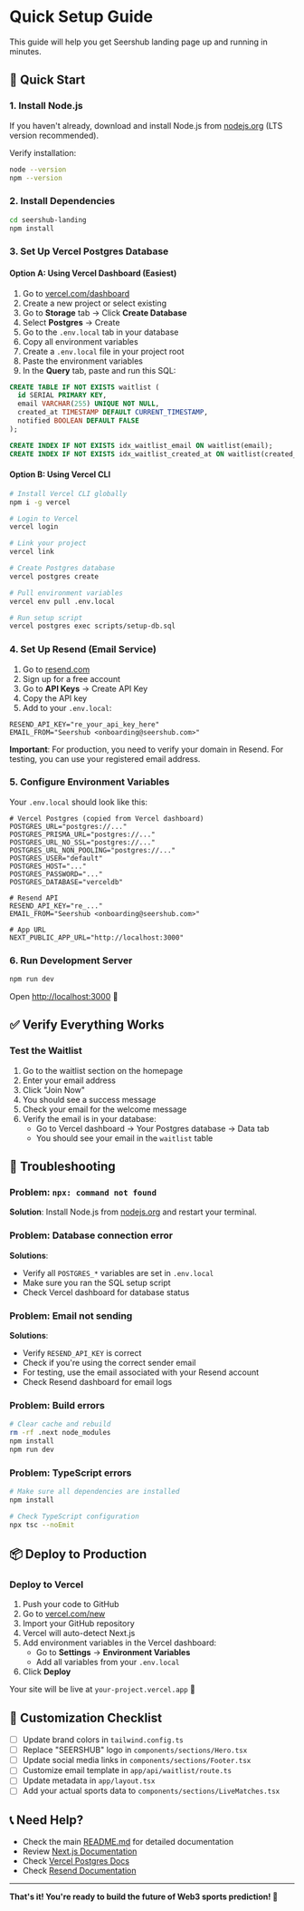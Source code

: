 # Quick Setup Guide

This guide will help you get Seershub landing page up and running in minutes.

## 🚀 Quick Start

### 1. Install Node.js

If you haven't already, download and install Node.js from [nodejs.org](https://nodejs.org/) (LTS version recommended).

Verify installation:
```bash
node --version
npm --version
```

### 2. Install Dependencies

```bash
cd seershub-landing
npm install
```

### 3. Set Up Vercel Postgres Database

#### Option A: Using Vercel Dashboard (Easiest)

1. Go to [vercel.com/dashboard](https://vercel.com/dashboard)
2. Create a new project or select existing
3. Go to **Storage** tab → Click **Create Database**
4. Select **Postgres** → Create
5. Go to the `.env.local` tab in your database
6. Copy all environment variables
7. Create a `.env.local` file in your project root
8. Paste the environment variables
9. In the **Query** tab, paste and run this SQL:

```sql
CREATE TABLE IF NOT EXISTS waitlist (
  id SERIAL PRIMARY KEY,
  email VARCHAR(255) UNIQUE NOT NULL,
  created_at TIMESTAMP DEFAULT CURRENT_TIMESTAMP,
  notified BOOLEAN DEFAULT FALSE
);

CREATE INDEX IF NOT EXISTS idx_waitlist_email ON waitlist(email);
CREATE INDEX IF NOT EXISTS idx_waitlist_created_at ON waitlist(created_at);
```

#### Option B: Using Vercel CLI

```bash
# Install Vercel CLI globally
npm i -g vercel

# Login to Vercel
vercel login

# Link your project
vercel link

# Create Postgres database
vercel postgres create

# Pull environment variables
vercel env pull .env.local

# Run setup script
vercel postgres exec scripts/setup-db.sql
```

### 4. Set Up Resend (Email Service)

1. Go to [resend.com](https://resend.com)
2. Sign up for a free account
3. Go to **API Keys** → Create API Key
4. Copy the API key
5. Add to your `.env.local`:

```env
RESEND_API_KEY="re_your_api_key_here"
EMAIL_FROM="Seershub <onboarding@seershub.com>"
```

**Important**: For production, you need to verify your domain in Resend. For testing, you can use your registered email address.

### 5. Configure Environment Variables

Your `.env.local` should look like this:

```env
# Vercel Postgres (copied from Vercel dashboard)
POSTGRES_URL="postgres://..."
POSTGRES_PRISMA_URL="postgres://..."
POSTGRES_URL_NO_SSL="postgres://..."
POSTGRES_URL_NON_POOLING="postgres://..."
POSTGRES_USER="default"
POSTGRES_HOST="..."
POSTGRES_PASSWORD="..."
POSTGRES_DATABASE="verceldb"

# Resend API
RESEND_API_KEY="re_..."
EMAIL_FROM="Seershub <onboarding@seershub.com>"

# App URL
NEXT_PUBLIC_APP_URL="http://localhost:3000"
```

### 6. Run Development Server

```bash
npm run dev
```

Open [http://localhost:3000](http://localhost:3000) 🎉

## ✅ Verify Everything Works

### Test the Waitlist

1. Go to the waitlist section on the homepage
2. Enter your email address
3. Click "Join Now"
4. You should see a success message
5. Check your email for the welcome message
6. Verify the email is in your database:
   - Go to Vercel dashboard → Your Postgres database → Data tab
   - You should see your email in the `waitlist` table

## 🔧 Troubleshooting

### Problem: `npx: command not found`

**Solution**: Install Node.js from [nodejs.org](https://nodejs.org/) and restart your terminal.

### Problem: Database connection error

**Solutions**:
- Verify all `POSTGRES_*` variables are set in `.env.local`
- Make sure you ran the SQL setup script
- Check Vercel dashboard for database status

### Problem: Email not sending

**Solutions**:
- Verify `RESEND_API_KEY` is correct
- Check if you're using the correct sender email
- For testing, use the email associated with your Resend account
- Check Resend dashboard for email logs

### Problem: Build errors

```bash
# Clear cache and rebuild
rm -rf .next node_modules
npm install
npm run dev
```

### Problem: TypeScript errors

```bash
# Make sure all dependencies are installed
npm install

# Check TypeScript configuration
npx tsc --noEmit
```

## 📦 Deploy to Production

### Deploy to Vercel

1. Push your code to GitHub
2. Go to [vercel.com/new](https://vercel.com/new)
3. Import your GitHub repository
4. Vercel will auto-detect Next.js
5. Add environment variables in the Vercel dashboard:
   - Go to **Settings** → **Environment Variables**
   - Add all variables from your `.env.local`
6. Click **Deploy**

Your site will be live at `your-project.vercel.app` 🚀

## 🎨 Customization Checklist

- [ ] Update brand colors in `tailwind.config.ts`
- [ ] Replace "SEERSHUB" logo in `components/sections/Hero.tsx`
- [ ] Update social media links in `components/sections/Footer.tsx`
- [ ] Customize email template in `app/api/waitlist/route.ts`
- [ ] Update metadata in `app/layout.tsx`
- [ ] Add your actual sports data to `components/sections/LiveMatches.tsx`

## 📞 Need Help?

- Check the main [README.md](README.md) for detailed documentation
- Review [Next.js Documentation](https://nextjs.org/docs)
- Check [Vercel Postgres Docs](https://vercel.com/docs/storage/vercel-postgres)
- Check [Resend Documentation](https://resend.com/docs)

---

**That's it! You're ready to build the future of Web3 sports prediction! 🎉**


